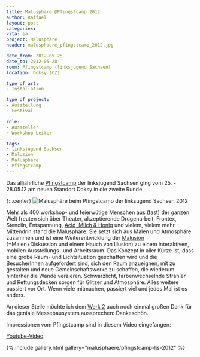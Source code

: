 ```yaml
---
title: Malusphäre @Pfingstcamp 2012
author: Raffael
layout: post
categories:
vita: ja
project: Malusphäre
header: malusphaere_pfingstcamp_2012.jpg

date_from: 2012-05-25
date_to: 2012-05-28
room: Pfingstcamp (linksjugend Sachsen)
location: Doksy (CZ)

type_of_art:
- Installation

type_of_project:
- Ausstellung
- Festival

role:
- Aussteller
- Workshop-Leiter

tags:
- linksjugend Sachsen
- Malusion
- Malusphäre
- Pfingstcamp
---
```


Das alljährliche [Pfingstcamp](http://www.linksjugend-sachsen.de/events/pfingstcamp/pfingstcamp-2012.html) der linksjugend Sachsen ging vom 25. - 28.05.12 am neuen Standort Doksy in die zweite Runde. 

<!--more-->

{: .center}
![Malusphäre beim Pfingstcamp der linksugend Sachsen 2012]({{site.imgpath}}/P1040291_web.jpg)

Mehr als 400 workshop- und feierwütige Menschen aus (fast) der ganzen Welt freuten sich über Theater, akzeptierende Drogenarbeit, Frontex, Stenciln, Entspannung, [Acid, Milch & Honig](http://www.acid-milch-und-honig.de) und vielem, vielem mehr. Mittendrin stand die Malusphäre. Sie setzt sich aus Malen und Atmosphäre zusammen und ist eine Weiterentwicklung der [Malusion](/malusphaere/) (=Malen+Diskussion und einem Hauch von Illusion) zu einem interaktiven, mobilen Ausstellungs- und Arbeitsraum. Das Konzept in aller Kürze ist, dass eine grobe Raum- und Lichtsituation geschaffen wird und die BesucherInnen aufgefordert sind, sich den Raum anzueignen, mit zu gestalten und neue Gemeinschaftswerke zu schaffen, die wiederum hinterher die Wände verzieren. Schwarzlicht, farbenwechselnde Strahler und Rettungsdecken sorgen für Glitzer und Atmosphäre. Alles weitere passiert vor Ort. Wenn viele mitmachen, passiert viel und jedes Mal ist es anders.

An dieser Stelle möchte ich dem [Werk 2](http://www.werk-2.de/) auch noch einmal großen Dank für das geniale Messebausystem aussprechen: Dankeschön.

Impressionen vom Pfingstcamp sind in diesem Video eingefangen:

[Youtube-Video](https://www.youtube.com/watch?v=xlnaAUgoFx4)

{% include gallery.html gallery="malusphaere/pfingstcamp-ljs-2012" %}
